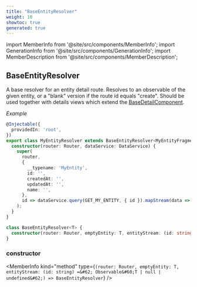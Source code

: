 ```yaml
---
title: "BaseEntityResolver"
weight: 10
showtoc: true
generated: true
---
```

<!-- This file was generated from the Vendure source. Do not modify. Instead, re-run the "docs:build" script -->
import MemberInfo from '@site/src/components/MemberInfo';
import GenerationInfo from '@site/src/components/GenerationInfo';
import MemberDescription from '@site/src/components/MemberDescription';


## BaseEntityResolver

<GenerationInfo sourceFile="packages/admin-ui/src/lib/core/src/common/base-entity-resolver.ts" sourceLine="55" packageName="@vendure/admin-ui" />

A base resolver for an entity detail route. Resolves to an observable of the given entity, or a "blank"
version if the route id equals "create". Should be used together with details views which extend the
<a href='/reference/admin-ui-api/list-detail-views/base-detail-component#basedetailcomponent'>BaseDetailComponent</a>.

*Example*

```ts
@Injectable({
  providedIn: 'root',
})
export class MyEntityResolver extends BaseEntityResolver<MyEntityFragment> {
  constructor(router: Router, dataService: DataService) {
    super(
      router,
      {
        __typename: 'MyEntity',
        id: '',
        createdAt: '',
        updatedAt: '',
        name: '',
      },
      id => dataService.query(GET_MY_ENTITY, { id }).mapStream(data => data.myEntity),
    );
  }
}
```

```ts title="Signature"
class BaseEntityResolver<T> {
  constructor(router: Router, emptyEntity: T, entityStream: (id: string) => Observable<T | null | undefined>)
}
```

<div className="members-wrapper">

### constructor

<MemberInfo kind="method" type={`(router: Router, emptyEntity: T, entityStream: (id: string) =&#62; Observable&#60;T | null | undefined&#62;) => BaseEntityResolver`}   />




</div>
